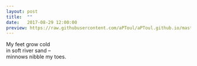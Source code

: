 ```yaml
---
layout: post
title:  ""
date:   2017-08-29 12:00:00
preview: https://raw.githubusercontent.com/aPToul/aPToul.github.io/master/_images/isar.JPG
---
```


My feet grow cold  
in soft river sand –  
minnows nibble my toes.  

